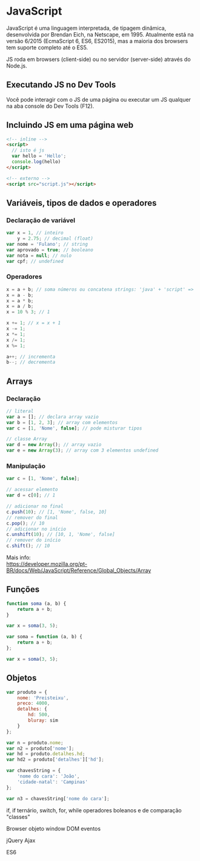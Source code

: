 # JavaScript

JavaScript é uma linguagem interpretada, de tipagem dinâmica, desenvolvida por Brendan Eich, na Netscape, em 1995. 
Atualmente está na versão 6/2015 (EcmaScript 6, ES6, ES2015), mas a maioria dos browsers tem suporte completo até o ES5.

JS roda em browsers (client-side) ou no servidor (server-side) através do Node.js.

## Executando JS no Dev Tools

Você pode interagir com o JS de uma página ou executar um JS qualquer na aba console do Dev Tools (F12).

## Incluindo JS em uma página web

```html
<!-- inline -->
<script>
  // isto é js
  var hello = 'Hello';
  console.log(hello)
</script>

<!-- externo -->
<script src="script.js"></script>
```

## Variáveis, tipos de dados e operadores

### Declaração de variável

```javascript
var x = 1, // inteiro
    y = 2.75; // decimal (float)
var nome = 'Fulano'; // string
var aprovado = true; // booleano
var nota = null; // nulo
var cpf; // undefined
```

### Operadores

```javascript
x = a + b; // soma números ou concatena strings: 'java' + 'script' => 'javascript'
x = a - b;
x = a * b;
x = a / b;
x = 10 % 3; // 1

x += 1; // x = x + 1
x -= 1;
x *= 1;
x /= 1;
x %= 1;

a++; // incrementa
b--; // decrementa
```

## Arrays

### Declaração

```javascript
// literal
var a = []; // declara array vazio
var b = [1, 2, 3]; // array com elementos
var c = [1, 'Nome', false]; // pode misturar tipos

// classe Array
var d = new Array(); // array vazio
var e = new Array(3); // array com 3 elementos undefined
```

### Manipulação

```javascript
var c = [1, 'Nome', false];

// acessar elemento
var d = c[0]; // 1

// adicionar no final
c.push(10); // [1, 'Nome', false, 10]
// remover do final
c.pop(); // 10
// adicionar no início
c.unshift(10); // [10, 1, 'Nome', false]
// remover do início
c.shift(); // 10
```

Mais info:  
<https://developer.mozilla.org/pt-BR/docs/Web/JavaScript/Reference/Global_Objects/Array>


## Funções

```javascript
function soma (a, b) {
    return a + b;
}

var x = soma(3, 5);
```

```javascript
var soma = function (a, b) {
    return a + b;
};

var x = soma(3, 5);
```

## Objetos

```javascript
var produto = {
    nome: 'Preisteixu',
    preco: 4000,
    detalhes: {
        hd: 500,
        bluray: sim
    }
};

var n = produto.nome;
var n2 = produto['nome'];
var hd = produto.detalhes.hd;
var hd2 = produto['detalhes']['hd'];

var chavesString = {
    'nome do cara': 'João',
    'cidade-natal': 'Campinas'
};

var n3 = chavesString['nome do cara'];
```

if, if ternário, switch, for, while
operadores boleanos e de comparação
"classes"

Browser
objeto window
DOM
eventos

jQuery
Ajax

ES6

